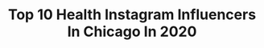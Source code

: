 ---
title: Top 10 Health Instagram Influencers In Chicago In 2020
description: >-
  Find top health Instagram influencers in Chicago in 2020. Most popular hashtags: #health #chicago #fitness #blackgirlmagic.
platform: Instagram
profiles:
  - username: "sandiego.city"
    fullname: >-
      Official San Diego Page
    location: "United States"
    followers: 134159
    engagement: 200
    commentsToLikes: 0.016912
    id: ck5pvukg1jpio0i11o1rgzzx5
    verified: false
    hashtags: "#food, #coastline, #rutadelvino, #sdsu"
  - username: "theintercept"
    fullname: >-
      The Intercept
    location: "United States"
    followers: 134262
    engagement: 72
    commentsToLikes: 0.029118
    id: ck0u6m09d2cn60i19rrowpn4q
    verified: true
    hashtags: "#unemployment, #election, #surveillance, #wuhan"
  - username: "love.carrington"
    fullname: >-
      ᴄᴀʀʀɪɴɢᴛᴏɴ ғʀᴀɴᴋʟɪɴ-ɴᴀᴋᴡᴀᴀsᴀʜ💕
    location: "United States"
    followers: 58104
    engagement: 1252
    commentsToLikes: 0.015101
    id: ck5ho5ji1oz3o0i11y4x0fuhc
    verified: false
    hashtags: "#jordan1, #inmyjs, #baylor, #sicem"
  - username: "bond_jonathan"
    fullname: >-
      Jonathan Bond
    location: "United States"
    followers: 3504
    engagement: 1924
    commentsToLikes: 0.040282
    id: ckap9dl8us8al0i78iup9kg8j
    verified: false
    hashtags: "#exclusive, #miami, #la, #publishedstylist"
  - username: "diamondsdosage"
    fullname: >-
      The Dosage Brand 💎
    location: "United States"
    followers: 5461
    engagement: 594
    commentsToLikes: 0.171264
    id: ck5pvt5zljig30i11i6a0jd5m
    verified: false
    hashtags: ""
  - username: "jessica.c156"
    fullname: >-
      Jessica Castañeda
    location: "United States"
    followers: 148151
    engagement: 187
    commentsToLikes: 0.052288
    id: ck6tqmudrsbeo0j71n1budqz1
    verified: false
    hashtags: "#mothersontime, #sponsored, #premierprotein, #mom"
  - username: "msmarjorieann"
    fullname: >-
      Marjorie Ann
    location: "United States"
    followers: 11408
    engagement: 725
    commentsToLikes: 0.306340
    id: ck8tcdkksz4730j78v5sqvrvj
    verified: false
    hashtags: "#snacking, #selftanner, #cleanbeauty, #casualstyle"
  - username: "drkiarraking"
    fullname: >-
      Dr. Kiarra King MD OB/Gyn
    location: "United States"
    followers: 34924
    engagement: 183
    commentsToLikes: 0.258911
    id: ck0w37tfos0m90i19ukojo06c
    verified: false
    hashtags: "#melaningram, #melaninbloggers, #homebaked, #beautyforashes"
  - username: "fccincinnati"
    fullname: >-
      FC Cincinnati
    location: "United States"
    followers: 98377
    engagement: 196
    commentsToLikes: 0.008691
    id: ck13bjr8gvqv70i19uglg6ca5
    verified: true
    hashtags: "#cincinnati, #nationalnursesday, #allinchallenge, #maythe4thbewithyou"
  - username: "jzpthomas"
    fullname: >-
      JP | Fashion & Fitness
    location: "United States"
    followers: 15654
    engagement: 385
    commentsToLikes: 0.178233
    id: ck8t3z3o950dg0j78vy93iljh
    verified: false
    hashtags: "#jpspinterest, #melaninrich, #strongmoms, #healthyliving"
---